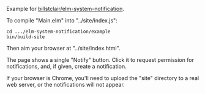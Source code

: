 Example for [billstclair/elm-system-notification](http://package.elm-lang.org/packages/billstclair/elm-system-notification/latest).

To compile "Main.elm" into "../site/index.js":

    cd .../elm-system-notification/example
    bin/build-site
    
Then aim your browser at "../site/index.html".

The page shows a single "Notify" button. Click it to request permission for notifications, and, if given, create a notification.

If your browser is Chrome, you'll need to upload the "site" directory to a real web server, or the notifications will not appear.
